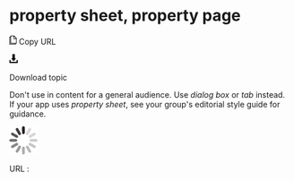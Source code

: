# property sheet, property page

![Copy URL](media/property-sheet-property-page/Copy.png)
Copy URL

![Download](media/property-sheet-property-page/Download.png)

Download topic

Don't use in content for a general audience. Use *dialog box* or *tab* instead. If your app uses *property sheet*, see your group's editorial style guide for guidance.

![In progress](media/property-sheet-property-page/activity-large.gif)

URL :
